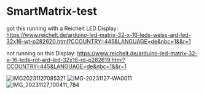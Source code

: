 # SmartMatrix-test

got this running with a Reichelt LED Display: 
https://www.reichelt.de/arduino-led-matrix-32-x-16-leds-weiss-ard-led-32x16-wt-p282620.html?CCOUNTRY=445&LANGUAGE=de&nbc=1&&r=1

not running on this Display: 
https://www.reichelt.de/arduino-led-matrix-32-x-16-leds-rot-ard-led-32x16-rd-p282619.html?CCOUNTRY=445&LANGUAGE=de&nbc=1&&r=1



![IMG20231127085321](https://github.com/diplfranzhoepfinger/SmartMatrix-test/assets/37779037/0dac8f4c-af41-48f8-b122-d22178e2b768)
![IMG-20231127-WA0011](https://github.com/diplfranzhoepfinger/SmartMatrix-test/assets/37779037/a396911c-610f-48a9-a710-bc426ffc6bd1)
![IMG_20231127_100411_784](https://github.com/diplfranzhoepfinger/SmartMatrix-test/assets/37779037/34f5f3ba-7c84-4808-a7dc-338f74e0581f)
